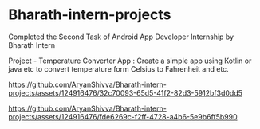 # Bharath-intern-projects

Completed the Second Task of Android App Developer Internship by Bharath Intern

Project - Temperature Converter App :
Create a simple app using Kotlin or java etc
to convert temperature form Celsius to
Fahrenheit and etc.


https://github.com/AryanShivva/Bharath-intern-projects/assets/124916476/32c70093-65d5-41f2-82d3-5912bf3d0dd5



https://github.com/AryanShivva/Bharath-intern-projects/assets/124916476/fde6269c-f2ff-4728-a4b6-5e9b6ff5b990

